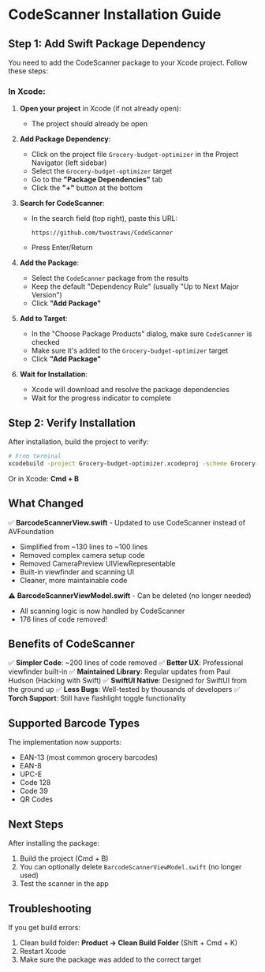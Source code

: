 # CodeScanner Installation Guide

## Step 1: Add Swift Package Dependency

You need to add the CodeScanner package to your Xcode project. Follow these steps:

### In Xcode:

1. **Open your project** in Xcode (if not already open):
   - The project should already be open

2. **Add Package Dependency**:
   - Click on the project file `Grocery-budget-optimizer` in the Project Navigator (left sidebar)
   - Select the `Grocery-budget-optimizer` target
   - Go to the **"Package Dependencies"** tab
   - Click the **"+"** button at the bottom

3. **Search for CodeScanner**:
   - In the search field (top right), paste this URL:
     ```
     https://github.com/twostraws/CodeScanner
     ```
   - Press Enter/Return

4. **Add the Package**:
   - Select the `CodeScanner` package from the results
   - Keep the default "Dependency Rule" (usually "Up to Next Major Version")
   - Click **"Add Package"**

5. **Add to Target**:
   - In the "Choose Package Products" dialog, make sure `CodeScanner` is checked
   - Make sure it's added to the `Grocery-budget-optimizer` target
   - Click **"Add Package"**

6. **Wait for Installation**:
   - Xcode will download and resolve the package dependencies
   - Wait for the progress indicator to complete

## Step 2: Verify Installation

After installation, build the project to verify:

```bash
# From terminal
xcodebuild -project Grocery-budget-optimizer.xcodeproj -scheme Grocery-budget-optimizer build
```

Or in Xcode: **Cmd + B**

## What Changed

✅ **BarcodeScannerView.swift** - Updated to use CodeScanner instead of AVFoundation
- Simplified from ~130 lines to ~100 lines
- Removed complex camera setup code
- Removed CameraPreview UIViewRepresentable
- Built-in viewfinder and scanning UI
- Cleaner, more maintainable code

⚠️ **BarcodeScannerViewModel.swift** - Can be deleted (no longer needed)
- All scanning logic is now handled by CodeScanner
- 176 lines of code removed!

## Benefits of CodeScanner

✅ **Simpler Code**: ~200 lines of code removed
✅ **Better UX**: Professional viewfinder built-in
✅ **Maintained Library**: Regular updates from Paul Hudson (Hacking with Swift)
✅ **SwiftUI Native**: Designed for SwiftUI from the ground up
✅ **Less Bugs**: Well-tested by thousands of developers
✅ **Torch Support**: Still have flashlight toggle functionality

## Supported Barcode Types

The implementation now supports:
- EAN-13 (most common grocery barcodes)
- EAN-8
- UPC-E
- Code 128
- Code 39
- QR Codes

## Next Steps

After installing the package:
1. Build the project (Cmd + B)
2. You can optionally delete `BarcodeScannerViewModel.swift` (no longer used)
3. Test the scanner in the app

## Troubleshooting

If you get build errors:
1. Clean build folder: **Product → Clean Build Folder** (Shift + Cmd + K)
2. Restart Xcode
3. Make sure the package was added to the correct target
